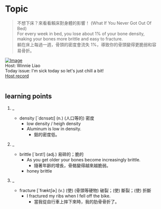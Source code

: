 # Topic

> 不想下床？來看看賴床對身體的影響！ (What If You Never Got Out Of Bed) <br>
> For every week in bed, you lose about 1% of your bone density, making your bones more brittle and easy to fracture. <br>
> 躺在床上每過一週，骨頭的密度會流失 1%，導致你的骨頭變得更脆弱和容易骨折。 <br>

[![Image](https://cdn.voicetube.com/assets/thumbnails/zj4zvXpQW1Y.jpg)](https://www.youtube.com/embed/zj4zvXpQW1Y?rel=0&showinfo=0&cc_load_policy=0&controls=1&autoplay=1&iv_load_policy=3&playsinline=1&wmode=transparent&start=98&end=107&enablejsapi=1&origin=https://tw.voicetube.com&widgetid=1)<br>
Host: Winnie Liao
<br>Today issue: I'm sick today so let's just chill a bit!
<br>
[Host record](https://cdn.voicetube.com/tmp/everyday_records/callmeboss901/3538.mp3)
<br><br>
## learning points
1. _
	* density [ˋdɛnsətɪ] (n.) (人口等的) 密度
		- low density / heigh density
		- Aluminum is low in density.
			+ 鋁的密度低。

2. _
	* brittle [ˋbrɪt!] (adj.) 易碎的；脆的
		- As you get older your bones become increasingly brittle.
			+ 隨著年齡的增長，骨骼變得越來越脆弱。
		- honey brittle

3. _
	* fracture [ˋfræktʃɚ] (v.) (使) (骨頭等硬物) 破裂；(使) 斷裂；(使) 折斷
		- I fractured my ribs when I fell off the bike.
			+ 當我從自行車上摔下來時，我的肋骨骨折了。
